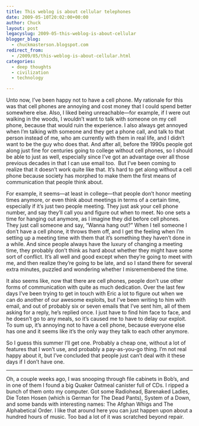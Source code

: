 ```yaml
---
title: This weblog is about cellular telephones
date: 2009-05-10T20:02:00+00:00
author: Chuck
layout: post
legacyslug: 2009-05-this-weblog-is-about-cellular
blogger_blog:
  - chuckmasterson.blogspot.com
redirect_from:
  - /2009/05/this-weblog-is-about-cellular.html
categories:
  - deep thoughts
  - civilization
  - technology

---
```

Unto now, I’ve been happy not to have a cell phone. My rationale for this was
that cell phones are annoying and cost money that I could spend better
somewhere else. Also, I liked being unreachable—for example, if I were out
walking in the woods, I wouldn’t want to talk with someone on my cell phone,
because that would ruin the experience. I also always get annoyed when I’m
talking with someone and they get a phone call, and talk to that person instead
of me, who am currently with them in real life, and I didn’t want to be the guy
who does that. And after all, before the 1990s people got along just fine for
centuries going to college without cell phones, so I should be able to just as
well, especially since I’ve got an advantage over all those previous decades in
that I can use email too.  But I’ve been coming to realize that it doesn’t work
quite like that. It’s hard to get along without a cell phone because society
has morphed to make them the first means of communication that people think
about. 

For example, it seems—at least in college—that people don’t honor meeting times
anymore, or even think about meetings in terms of a certain time, especially if
it’s just two people meeting. They just ask your cell phone number, and say
they’ll call you and figure out when to meet. No one sets a time for hanging
out anymore, as I imagine they did before cell phones. They just call someone
and say, “Wanna hang out?” When I tell someone I don’t have a cell phone, it
throws them off, and I get the feeling when I’m setting up a meeting time with
them that it’s something they haven’t done in a while. And since people always
have the luxury of changing a meeting time, they probably don’t think as hard
about whether they might have some sort of conflict. It’s all well and good
except when they’re going to meet with me, and then realize they’re going to be
late, and so I stand there for several extra minutes, puzzled and wondering
whether I misremembered the time. 

It also seems like, now that there are cell phones, people don’t use other
forms of communication with quite as much dedication. Over the last few days
I’ve been trying to get in touch with Eric a lot to figure out when we can do
another of our awesome exploits, but I’ve been writing to him with email, and
out of probably six or seven emails that I’ve sent him, all of them asking for
a reply, he’s replied once. I just have to find him face to face, and he
doesn’t go to any meals, so it’s caused me to have to delay our exploit. To sum
up, it’s annoying not to have a cell phone, because everyone else has one and
it seems like it’s the only way they talk to each other anymore.

So I guess this summer I’ll get one. Probably a cheap one, without a lot of
features that I won’t use, and probably a pay-as-you-go thing. I’m not real
happy about it, but I’ve concluded that people just can’t deal with it these
days if I don’t have one.

* * *

Oh, a couple weeks ago, I was snooping through file cabinets in Bob’s, and in
one of them I found a big Quaker Oatmeal canister full of CDs. I ripped a bunch
of them onto my computer. Got some Radiohead, Barenaked Ladies, Die Toten Hosen
(which is German for The Dead Pants), System of a Down, and some bands with
interesting names: The Afghan Whigs and The Alphabetical Order. I like that
around here you can just happen upon about a hundred hours of music. Too bad a
lot of it was scratched beyond repair.


